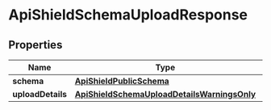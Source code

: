 

# ApiShieldSchemaUploadResponse


## Properties

| Name | Type | Description | Notes |
|------------ | ------------- | ------------- | -------------|
|**schema** | [**ApiShieldPublicSchema**](ApiShieldPublicSchema.md) |  |  |
|**uploadDetails** | [**ApiShieldSchemaUploadDetailsWarningsOnly**](ApiShieldSchemaUploadDetailsWarningsOnly.md) |  |  [optional] |



